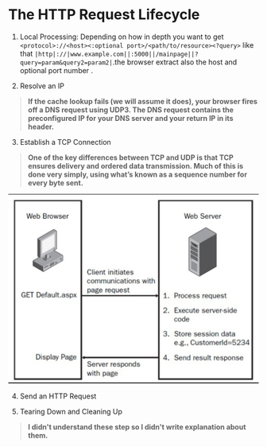 # The HTTP Request Lifecycle

1. Local Processing: Depending on how in depth you want to get `<protocol>://<host><:optional port>/<path/to/resource><?query>` like that `|http|://|www.example.com||:5000||/mainpage||?query=param&query2=param2|`.the browser extract also the host and optional port number .

2. Resolve an IP

>**If the cache lookup fails (we will assume it does), your browser fires off a DNS request using UDP3. The DNS request contains the preconfigured IP for your DNS server and your return IP in its header.**

3. Establish a TCP Connection

>**One of the key differences between TCP and UDP is that TCP ensures delivery and ordered data transmission. Much of this is done very simply, using what’s known as a sequence number for every byte sent.**

![](Read9.PNG)

4. Send an HTTP Request

5. Tearing Down and Cleaning Up

>**I didn't understand these step so I didn't write explanation about them.**